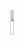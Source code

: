 <p align="center">
<img src="https://i.pinimg.com/564x/19/82/87/198287e62a7827dfc2c1393467225019.jpg" width="10%" />
</p>
